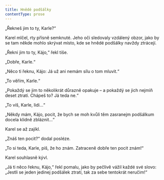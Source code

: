 ```yaml
---
title: Hnědé podšálky
contentType: prose
---
```


„Řekneš jim to ty, Karle?“

  

Karel mlčel, rty přísně semknuté. Jeho oči sledovaly vzdálený obzor, jako by se tam někde mohlo skrývat místo, kde se hnědé podšálky navždy ztrácejí.

„Řekni jim to ty, Kájo,“ řekl tiše.

„Dobře, Karle.“

„Něco ti řeknu, Kájo: Já už ani nemám sílu o tom mluvit.“

„To věřím, Karle.“

„Pokaždý se jim to několikrát důrazně opakuje – a pokaždý se jich nejmíň deset ztratí. Chápeš to? Já teda ne.“

„To víš, Karle, lidi…“

„Někdy mám, Kájo, pocit, že bych se moh kvůli těm zasranejm podšálkum docela klidně zbláznit…“

Karel se až zajíkl.

„Znáš ten pocit?“ dodal posléze.

„To si teda, Karle, piš, že ho znám. Zatraceně dobře ten pocit znám!“

Karel souhlasně kývl.

„Já ti něco řeknu, Kájo,“ řekl pomalu, jako by pečlivě vážil každé své slovo: „Jestli se jeden jedinej podšálek ztratí, tak za sebe tentokrát neručim!“
